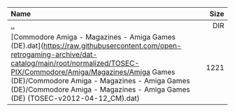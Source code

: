 |Name|Size|
|:---|---:|
|[..](../index.html)|DIR|
|[Commodore Amiga - Magazines - Amiga Games (DE).dat](https://raw.githubusercontent.com/open-retrogaming-archive/dat-catalog/main/root/normalized/TOSEC-PIX/Commodore/Amiga/Magazines/Amiga Games (DE)/Commodore Amiga - Magazines - Amiga Games (DE)/Commodore Amiga - Magazines - Amiga Games (DE) (TOSEC-v2012-04-12_CM).dat)|1221|
